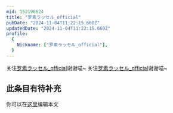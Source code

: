 ```yaml
---
mid: 152196624
title: "罗素ラッセル_official"
pubDate: "2024-11-04T11:22:15.660Z"
updatedDate: "2024-11-04T11:22:15.660Z"
profile:
  {
    Nickname: ["罗素ラッセル_official"],
  }
---
```


关注[罗素ラッセル_official](https://space.bilibili.com/152196624)谢谢喵~ 关注[罗素ラッセル_official](https://space.bilibili.com/152196624)谢谢喵~

## 此条目有待补充
你可以在[这里](https://github.com/Yuhanawa/VTuber.ICU-Content/edit/master/v/罗素ラッセル_official/index.md)编辑本文
